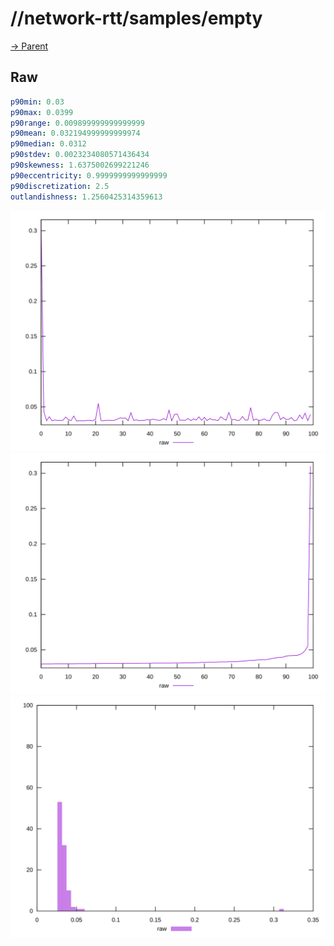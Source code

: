 
# //network-rtt/samples/empty

[→ Parent](../..)


## Raw


```yaml
p90min: 0.03
p90max: 0.0399
p90range: 0.009899999999999999
p90mean: 0.032194999999999974
p90median: 0.0312
p90stdev: 0.0023234080571436434
p90skewness: 1.6375002699221246
p90eccentricity: 0.9999999999999999
p90discretization: 2.5
outlandishness: 1.2560425314359613

```

![PLOT: raw-values](./raw/values.svg)![PLOT: raw-sorted](./raw/sorted.svg)![PLOT: raw-histogram](./raw/histogram.svg)